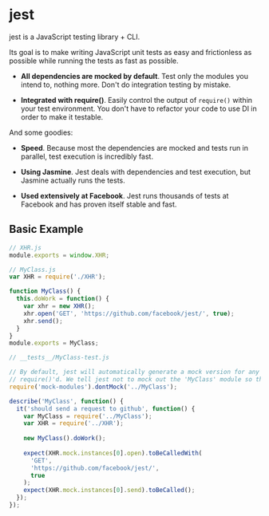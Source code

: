 # jest

jest is a JavaScript testing library + CLI.

Its goal is to make writing JavaScript unit tests as easy and frictionless as possible while running the tests as fast as possible.

- **All dependencies are mocked by default**. Test only the modules you intend to, nothing more. Don't do integration testing by mistake.

- **Integrated with require()**. Easily control the output of `require()` within your test environment. You don't have to refactor your code to use DI in order to make it testable.

And some goodies:

- **Speed**. Because most the dependencies are mocked and tests run in parallel, test execution is incredibly fast.

- **Using Jasmine**. Jest deals with dependencies and test execution, but Jasmine actually runs the tests.

- **Used extensively at Facebook**. Jest runs thousands of tests at Facebook and has proven itself stable and fast.


## Basic Example

```js
// XHR.js
module.exports = window.XHR;
```

```js
// MyClass.js
var XHR = require('./XHR');

function MyClass() {
  this.doWork = function() {
    var xhr = new XHR();
    xhr.open('GET', 'https://github.com/facebook/jest/', true);
    xhr.send();
  }
}
module.exports = MyClass;
```

```js
// __tests__/MyClass-test.js

// By default, jest will automatically generate a mock version for any module when it is
// require()'d. We tell jest not to mock out the 'MyClass' module so that we can test it.
require('mock-modules').dontMock('../MyClass');

describe('MyClass', function() {
  it('should send a request to github', function() {
    var MyClass = require('../MyClass');
    var XHR = require('../XHR');
    
    new MyClass().doWork();
    
    expect(XHR.mock.instances[0].open).toBeCalledWith(
      'GET',
      'https://github.com/facebook/jest/',
      true
    );
    expect(XHR.mock.instances[0].send).toBeCalled();
  });
});
```
